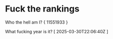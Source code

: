 # Fuck the rankings

Who the hell am I?
{ 11551933 }

What fucking year is it?
[ 2025-03-30T22:06:40Z ]
